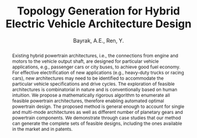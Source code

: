 ---
layout: project
shorttitle: "Topology Generation for Hybrid Electric Vehicle
                     Architecture Design"
title:  "Topology Generation for Hybrid Electric Vehicle
         Architecture Design"
author: Bayrak, A.E., Ren, Y.
authorlink:
categories: project-past
publishdate: 2016
image: _images/jmd2016e/image.png
summaryimg:
imgcaption:
abstract: "Existing hybrid powertrain architectures, i.e., the connections from engine and motors to the vehicle output
           shaft, are designed for particular vehicle applications, e.g., passenger cars or city buses, to achieve good fuel economy.
           For effective electrification of new applications (e.g., heavy-duty trucks or racing cars), new architectures
           may need to be identified to accommodate the particular vehicle specifications and drive cycles. The exploration
           of feasible architectures is combinatorial in nature and is conventionally based on human intuition. We propose
           a mathematically rigorous algorithm to enumerate all feasible powertrain architectures, therefore enabling automated
           optimal powertrain design. The proposed method is general enough to account for single and multi-mode
           architectures as well as different number of planetary gears and powertrain components. We demonstrate through
           case studies that our method can generate the complete sets of feasible designs, including the ones available in the
           market and in patents."
paper: _papers/jmd2016topology.pdf
---